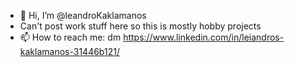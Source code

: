 - 👋 Hi, I’m @leandroKaklamanos
- Can't post work stuff here so this is mostly hobby projects
- 📫 How to reach me: dm https://www.linkedin.com/in/leiandros-kaklamanos-31446b121/

<!---
leandroKaklamanos/leandroKaklamanos is a ✨ special ✨ repository because its `README.md` (this file) appears on your GitHub profile.
You can click the Preview link to take a look at your changes.
--->
